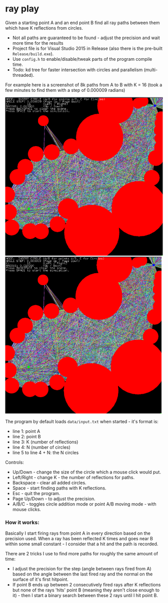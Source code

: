 ray play
=======

Given a starting point A and an end point B find all ray paths between them which have K reflections from circles.

- Not all paths are guaranteed to be found - adjust the precision and wait more time for the results
- Project file is for Visual Studio 2015 in Release (also there is the pre-built ```Release/build.exe```).
- Use ```config.h``` to enable/disable/tweak parts of the program compile time.
- Todo: kd tree for faster intersection with circles and parallelism (multi-threaded).

For example here is a screenshot of 8k paths from A to B with K = 16 (took a few minutes to find them with a step of 0.000009 radians)

![](screens/8K_paths_is_epic.png)
<img src="screens/8K_paths_is_epic.png" width="500" />

The program by default loads ```data/input.txt``` when started - it's format is:

- line 1: point A
- line 2: point B
- line 3: K (number of reflections)
- line 4: N (number of circles)
- line 5 to line 4 + N: the N circles

Controls:

- Up/Down - change the size of the circle which a mouse click would put.
- Left/Right - change K - the number of reflections for paths.
- Backspace - clear all added circles.
- Space - start finding paths with K reflections.
- Esc - quit the program.
- Page Up/Down - to adjust the precision.
- A/B/C - toggles circle addition mode or point A/B moving mode - with mouse clicks.

### How it works:

Basically I start firing rays from point A in every direction based on the precision used. When a ray has been reflected K times and goes near B within some small constant - I consider that a hit and the path is recorded.

There are 2 tricks I use to find more paths for roughly the same amount of time:

- I adjust the precision for the step (angle between rays fired from A) based on the angle between the last fired ray and the normal on the surface of it's first hitpoint.
- If point B ends up between 2 consecutively fired rays after K reflections but none of the rays 'hits' point B (meaning they aren't close enough to it) - then I start a binary search between these 2 rays until I hit point B.





